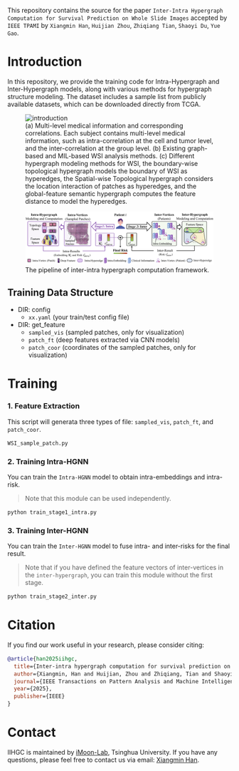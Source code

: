 This repository contains the source for the paper `Inter-Intra Hypergraph Computation for Survival Prediction on Whole Slide Images` accepted by `IEEE TPAMI` by `Xiangmin Han`, `Huijian Zhou`, `Zhiqiang Tian`, `Shaoyi Du`, `Yue Gao`.

# Introduction  
In this repository, we provide the training code for Intra-Hypergraph and Inter-Hypergraph models, along with various methods for hypergraph structure modeling. The dataset includes a sample list from publicly available datasets, which can be downloaded directly from TCGA.

<figure>
  <img src="images/intro.png" alt="introduction">
  <figcaption>(a) Multi-level medical information and corresponding correlations. Each subject contains multi-level medical information, such as intra-correlation at the cell and tumor level, and the inter-correlation at the group level. (b) Existing graph-based and MIL-based WSI analysis methods. (c) Different hypergraph modeling methods for WSI, the boundary-wise topological hypergraph models the boundary of WSI as hyperedges, the Spatial-wise Topological hypergraph considers the location interaction of patches as hyperedges, and the global-feature semantic hypergraph computes the feature distance to model the hyperedges.</figcaption>
</figure>

<figure>
  <img src="images/pipiline.png" alt="pipeline">
  <figcaption>The pipeline of inter-intra hypergraph computation framework.</figcaption>
</figure>


## Training Data Structure  
- DIR: config
	- `xx.yaml` (your train/test config file)
- DIR: get_feature
	- `sampled_vis` (sampled patches, only for visualization)
	- `patch_ft` (deep features extracted via CNN models)
	- `patch_coor` (coordinates of the sampled patches, only for visualization)


# Training

### 1. Feature Extraction
This script will generata three types of file: `sampled_vis`, `patch_ft`, and `patch_coor`.
```bash
WSI_sample_patch.py
```

### 2. Training Intra-HGNN
You can train the `Intra-HGNN` model to obtain intra-embeddings and intra-risk. 
> Note that this module can be used independently.  
```bash  
python train_stage1_intra.py  
```

### 3. Training Inter-HGNN
You can train the `Inter-HGNN` model to fuse intra- and inter-risks for the final result. 
> Note that if you have defined the feature vectors of inter-vertices in the `inter-hypergraph`, you can train this module without the first stage.
```bash
python train_stage2_inter.py
```


# Citation
If you find our work useful in your research, please consider citing:
```bibtex
@article{han2025iihgc,
  title={Inter-intra hypergraph computation for survival prediction on whole slide images},
  author={Xiangmin, Han and Huijian, Zhou and Zhiqiang, Tian and Shaoyi, Du and Yue, Gao},
  journal={IEEE Transactions on Pattern Analysis and Machine Intelligence},
  year={2025},
  publisher={IEEE}
}
```

# Contact
IIHGC is maintained by [iMoon-Lab](http://moon-lab.tech/), Tsinghua University. If you have any questions, please feel free to contact us via email: [Xiangmin Han](mailto:simon.xmhan@gmail.com).
